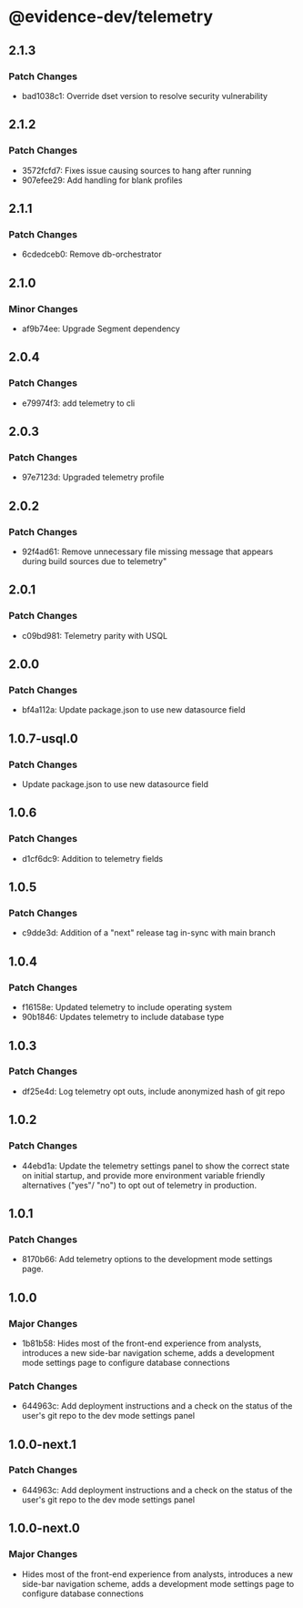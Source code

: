 # @evidence-dev/telemetry

## 2.1.3

### Patch Changes

- bad1038c1: Override dset version to resolve security vulnerability

## 2.1.2

### Patch Changes

- 3572fcfd7: Fixes issue causing sources to hang after running
- 907efee29: Add handling for blank profiles

## 2.1.1

### Patch Changes

- 6cdedceb0: Remove db-orchestrator

## 2.1.0

### Minor Changes

- af9b74ee: Upgrade Segment dependency

## 2.0.4

### Patch Changes

- e79974f3: add telemetry to cli

## 2.0.3

### Patch Changes

- 97e7123d: Upgraded telemetry profile

## 2.0.2

### Patch Changes

- 92f4ad61: Remove unnecessary file missing message that appears during build sources due to telemetry"

## 2.0.1

### Patch Changes

- c09bd981: Telemetry parity with USQL

## 2.0.0

### Patch Changes

- bf4a112a: Update package.json to use new datasource field

## 1.0.7-usql.0

### Patch Changes

- Update package.json to use new datasource field

## 1.0.6

### Patch Changes

- d1cf6dc9: Addition to telemetry fields

## 1.0.5

### Patch Changes

- c9dde3d: Addition of a "next" release tag in-sync with main branch

## 1.0.4

### Patch Changes

- f16158e: Updated telemetry to include operating system
- 90b1846: Updates telemetry to include database type

## 1.0.3

### Patch Changes

- df25e4d: Log telemetry opt outs, include anonymized hash of git repo

## 1.0.2

### Patch Changes

- 44ebd1a: Update the telemetry settings panel to show the correct state on initial startup, and provide more environment variable friendly alternatives ("yes"/ "no") to opt out of telemetry in production.

## 1.0.1

### Patch Changes

- 8170b66: Add telemetry options to the development mode settings page.

## 1.0.0

### Major Changes

- 1b81b58: Hides most of the front-end experience from analysts, introduces a new side-bar navigation scheme, adds a development mode settings page to configure database connections

### Patch Changes

- 644963c: Add deployment instructions and a check on the status of the user's git repo to the dev mode settings panel

## 1.0.0-next.1

### Patch Changes

- 644963c: Add deployment instructions and a check on the status of the user's git repo to the dev mode settings panel

## 1.0.0-next.0

### Major Changes

- Hides most of the front-end experience from analysts, introduces a new side-bar navigation scheme, adds a development mode settings page to configure database connections
